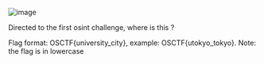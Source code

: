 ![image](https://github.com/1nv1sibl3/OS-CTF/assets/120787381/05de218c-c259-4737-8f71-157ad75f28b6)

Directed to the first osint challenge, where is this ?

Flag format: OSCTF{university_city}, example: OSCTF{utokyo_tokyo}. Note: the flag is in lowercase
